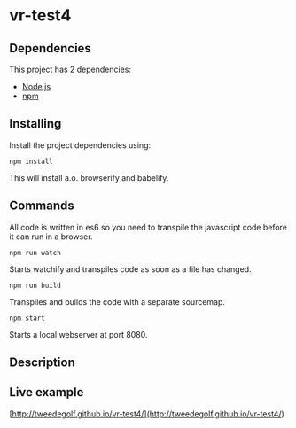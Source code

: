 # vr-test4

## Dependencies
This project has 2 dependencies:

* [Node.js](http://nodejs.org/)
* [npm](https://www.npmjs.org/)


## Installing
Install the project dependencies using:

    npm install

This will install a.o. browserify and babelify.


## Commands
All code is written in es6 so you need to transpile the javascript code before it can run in a browser.

    npm run watch

Starts watchify and transpiles code as soon as a file has changed.

    npm run build

Transpiles and builds the code with a separate sourcemap.

    npm start


Starts a local webserver at port 8080.



## Description




## Live example

[http://tweedegolf.github.io/vr-test4/](http://tweedegolf.github.io/vr-test4/)